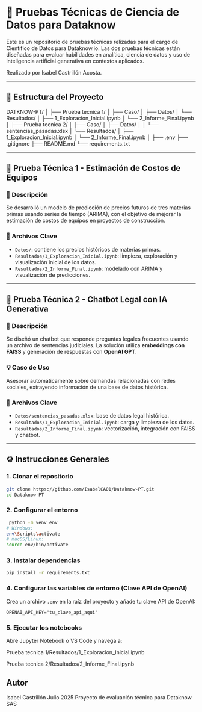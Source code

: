 # 🧠 Pruebas Técnicas de Ciencia de Datos para Dataknow

Este es un repositorio de pruebas técnicas relizadas para el cargo de Científico de Datos para Dataknow.io. 
Las dos pruebas técnicas están diseñadas para evaluar habilidades en analítica, ciencia de datos y uso de inteligencia artificial generativa en contextos aplicados.

Realizado por Isabel Castrillón Acosta.

---

## 📁 Estructura del Proyecto

DATKNOW-PT/
│
├── Prueba tecnica 1/
│ ├── Caso/
│ ├── Datos/
│ └── Resultados/
│ ├── 1_Exploracion_Inicial.ipynb
│ └── 2_Informe_Final.ipynb
│
├── Prueba tecnica 2/
│ ├── Caso/
│ ├── Datos/
│ │ └── sentencias_pasadas.xlsx
│ └── Resultados/
│ ├── 1_Exploracion_Inicial.ipynb
│ └── 2_Informe_Final.ipynb
│
├── .env
├── .gitignore
├── README.md
└── requirements.txt


---

## 🧪 Prueba Técnica 1 - Estimación de Costos de Equipos

### 📝 Descripción

Se desarrolló un modelo de predicción de precios futuros de tres materias primas usando series de tiempo (ARIMA), con el objetivo de mejorar la estimación de costos de equipos en proyectos de construcción.

### 📂 Archivos Clave

- `Datos/`: contiene los precios históricos de materias primas.
- `Resultados/1_Exploracion_Inicial.ipynb`: limpieza, exploración y visualización inicial de los datos.
- `Resultados/2_Informe_Final.ipynb`: modelado con ARIMA y visualización de predicciones.

---

## 🤖 Prueba Técnica 2 - Chatbot Legal con IA Generativa

### 📝 Descripción

Se diseñó un chatbot que responde preguntas legales frecuentes usando un archivo de sentencias judiciales. La solución utiliza **embeddings con FAISS** y generación de respuestas con **OpenAI GPT**.

### 💡 Caso de Uso

Asesorar automáticamente sobre demandas relacionadas con redes sociales, extrayendo información de una base de datos histórica.

### 📂 Archivos Clave

- `Datos/sentencias_pasadas.xlsx`: base de datos legal histórica.
- `Resultados/1_Exploracion_Inicial.ipynb`: carga y limpieza de los datos.
- `Resultados/2_Informe_Final.ipynb`: vectorización, integración con FAISS y chatbot.

---

## ⚙️ Instrucciones Generales

### 1️. Clonar el repositorio

```bash
git clone https://github.com/IsabelCA01/Dataknow-PT.git
cd Dataknow-PT
```

### 2️. Configurar el entorno
```bash
 python -m venv env
# Windows:
env\Scripts\activate
# macOS/Linux:
source env/bin/activate

```

### 3️. Instalar dependencias

```bash
pip install -r requirements.txt
```

### 4️. Configurar las variables de entorno (Clave API de OpenAI)
Crea un archivo `.env` en la raíz del proyecto y añade tu clave API de OpenAI:

```plaintext
OPENAI_API_KEY="tu_clave_api_aqui"
```

### 5. Ejecutar los notebooks
Abre Jupyter Notebook o VS Code y navega a:

Prueba tecnica 1/Resultados/1_Exploracion_Inicial.ipynb

Prueba tecnica 2/Resultados/2_Informe_Final.ipynb

## Autor

Isabel Castrillón
Julio 2025
Proyecto de evaluación técnica para Dataknow SAS



